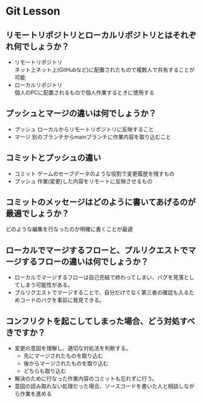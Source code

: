 # Git Lesson

## リモートリポジトリとローカルリポジトリとはそれぞれ何でしょうか？

- リモートリポジトリ  
ネット上ネット上(GitHubなど)に配置されたもので複数人で共有することが可能  
- ローカルリポジトリ  
個人のPCに配置されるもので個人作業するときに使用する


## プッシュとマージの違いは何でしょうか？

- プッシュ
ローカルからリモートリポジトリに反映すること  
- マージ
別のブランチからmainブランチに作業内容を取り込むこと

## コミットとプッシュの違い

- コミット
ゲームのセーブデータのような役割で変更履歴を残すもの  
- プッシュ
作業(変更)した内容をリモートに反映させるもの

## コミットのメッセージはどのように書いてあげるのが最適でしょうか？

どのような編集を行なったのか明確に書くことが最適

## ローカルでマージするフローと、プルリクエストでマージするフローの違いは何でしょうか？

- ローカルでマージするフローは自己完結で終わってしまい、バグを見落としてしまう可能性がある。
- プルリクエストでマージすることで、自分だけでなく第三者の確認も入るためコードのバグを事前に発見できる。

## コンフリクトを起こしてしまった場合、どう対処すべきですか？

- 変更の意図を理解し、適切な対処法を判断する。
  - 先にマージされたものを取り込む
  - 後からマージされたものを取り込む
  - どちらも取り込む
- 解決のために行なった作業内容のコミットも忘れずに行う。
- 意図の読み取れない処理だった場合、ソースコードを書いた人と相談しながら作業を進める
